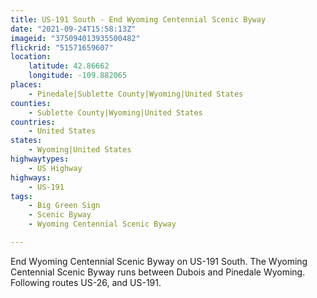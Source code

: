 ```yaml
---
title: US-191 South - End Wyoming Centennial Scenic Byway
date: "2021-09-24T15:58:13Z"
imageid: "375094013935500482"
flickrid: "51571659607"
location:
    latitude: 42.86662
    longitude: -109.882065
places:
    - Pinedale|Sublette County|Wyoming|United States
counties:
    - Sublette County|Wyoming|United States
countries:
    - United States
states:
    - Wyoming|United States
highwaytypes:
    - US Highway
highways:
    - US-191
tags:
    - Big Green Sign
    - Scenic Byway
    - Wyoming Centennial Scenic Byway

---
```

End Wyoming Centennial Scenic Byway on US-191 South.  The Wyoming Centennial Scenic Byway runs between Dubois and Pinedale Wyoming.  Following routes US-26, and US-191.